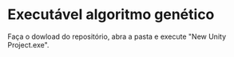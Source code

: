 # Executável algoritmo genético

Faça o dowload do repositório, abra a pasta e execute "New Unity Project.exe".

